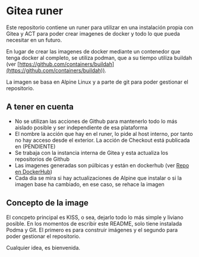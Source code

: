 # Gitea runer

Este repositorio contiene un runer para utilizar en una instalación propia con Gitea y ACT para poder crear imagenes de docker y todo lo que pueda necesitar en un futuro.

En lugar de crear las imagenes de docker mediante un contenedor que tenga docker al completo, se utiliza podman, que a su tiempo utiliza buildah (ver [https://github.com/containers/buildah](https://github.com/containers/buildah)).

La imagen se basa en Alpine Linux y a parte de git para poder gestionar el repositorio.

## A tener en cuenta

- No se utilizan las acciones de Github para mantenerlo todo lo más aislado posible y ser independiente de esa plataforma
- El nombre la acción que hay en el runer, lo pide al host interno, por tanto no hay acceso desde el exterior. La acción de Checkout está publicada en (PENDIENTE)
- Se trabaja con la instancia interna de Gitea y esta actualiza los repositorios de Github
- Las imagenes generadas son púlbicas y están en dockerhub (ver [Repo en DockerHub](https://hub.docker.com/r/pepramon/gitea-runer))
- Cada dia se mira si hay actualizaciones de Alpine que instalar o si la imagen base ha cambiado, en ese caso, se rehace la imagen

## Concepto de la image

El concpeto principal es KISS, o sea, dejarlo todo lo más simple y liviano posible. En los momentos de escribir este README, solo tiene instalada Podma y Git. El primero es para construir imágenes y el segundo para poder gestionar el repositorio.

Cualquier idea, es bienvenida.
